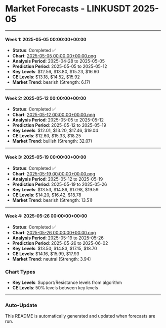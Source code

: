 # Market Forecasts - LINKUSDT 2025-05

---

#### Week 1: 2025-05-05 00:00:00+00:00
- **Status**: Completed ✅
- **Chart**: <a href="./2025-05-05 00:00:00+00:00.png">2025-05-05 00:00:00+00:00.png</a>
- **Analysis Period**: 2025-04-28 to 2025-05-05
- **Prediction Period**: 2025-05-05 to 2025-05-12
- **Key Levels**: $12.56, $13.80, $15.23, $16.60
- **CE Levels**: $13.18, $14.52, $15.92
- **Market Trend**: bearish (Strength: 6.17)

---

#### Week 2: 2025-05-12 00:00:00+00:00
- **Status**: Completed ✅
- **Chart**: <a href="./2025-05-12 00:00:00+00:00.png">2025-05-12 00:00:00+00:00.png</a>
- **Analysis Period**: 2025-05-05 to 2025-05-12
- **Prediction Period**: 2025-05-12 to 2025-05-19
- **Key Levels**: $12.01, $13.20, $17.46, $19.04
- **CE Levels**: $12.60, $15.33, $18.25
- **Market Trend**: bullish (Strength: 32.07)

---

#### Week 3: 2025-05-19 00:00:00+00:00
- **Status**: Completed ✅
- **Chart**: <a href="./2025-05-19 00:00:00+00:00.png">2025-05-19 00:00:00+00:00.png</a>
- **Analysis Period**: 2025-05-12 to 2025-05-19
- **Prediction Period**: 2025-05-19 to 2025-05-26
- **Key Levels**: $13.53, $14.86, $17.98, $19.59
- **CE Levels**: $14.20, $16.42, $18.78
- **Market Trend**: bearish (Strength: 13.51)

---

#### Week 4: 2025-05-26 00:00:00+00:00
- **Status**: Completed ✅
- **Chart**: <a href="./2025-05-26 00:00:00+00:00.png">2025-05-26 00:00:00+00:00.png</a>
- **Analysis Period**: 2025-05-19 to 2025-05-26
- **Prediction Period**: 2025-05-26 to 2025-06-02
- **Key Levels**: $13.50, $14.83, $17.15, $18.70
- **CE Levels**: $14.16, $15.99, $17.93
- **Market Trend**: neutral (Strength: 3.94)

### Chart Types

- **Key Levels**: Support/Resistance levels from algorithm
- **CE Levels**: 50% levels between key levels

---

### Auto-Update

This README is automatically generated and updated when forecasts are run.
